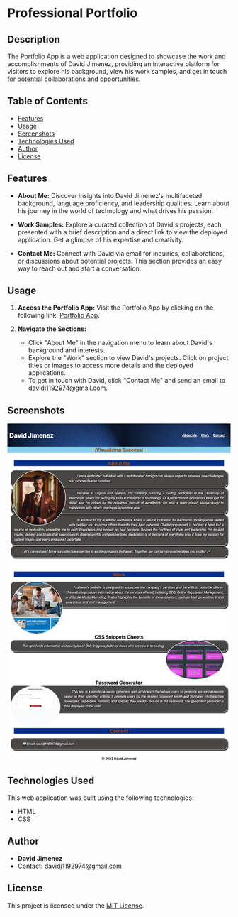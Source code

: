 
# Professional Portfolio

## Description

The Portfolio App is a web application designed to showcase the work and accomplishments of David Jimenez, providing an interactive platform for visitors to explore his background, view his work samples, and get in touch for potential collaborations and opportunities.

## Table of Contents

- [Features](#features)
- [Usage](#usage)
- [Screenshots](#screenshots)
- [Technologies Used](#technologies-used)
- [Author](#author)
- [License](#license)

## Features

- **About Me:** Discover insights into David Jimenez's multifaceted background, language proficiency, and leadership qualities. Learn about his journey in the world of technology and what drives his passion.

- **Work Samples:** Explore a curated collection of David's projects, each presented with a brief description and a direct link to view the deployed application. Get a glimpse of his expertise and creativity.

- **Contact Me:** Connect with David via email for inquiries, collaborations, or discussions about potential projects. This section provides an easy way to reach out and start a conversation.

## Usage

1. **Access the Portfolio App:** Visit the Portfolio App by clicking on the following link: [Portfolio App](https://davidj92.github.io/Professional-Portfolio/).

2. **Navigate the Sections:**
   - Click "About Me" in the navigation menu to learn about David's background and interests.
   - Explore the "Work" section to view David's projects. Click on project titles or images to access more details and the deployed applications.
   - To get in touch with David, click "Contact Me" and send an email to [davidj1192974@gmail.com](mailto:davidj1192974@gmail.com).

## Screenshots

![Website Img](/assets/images/professional-Portfolioimg_.png)

## Technologies Used

This web application was built using the following technologies:

- HTML
- CSS
## Author

- **David Jimenez**
- Contact: [davidj1192974@gmail.com](mailto:davidj1192974@gmail.com)

## License

This project is licensed under the [MIT License](LICENSE).


